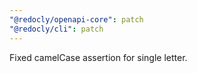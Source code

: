 ```yaml
---
"@redocly/openapi-core": patch
"@redocly/cli": patch
---
```


Fixed camelCase assertion for single letter.
